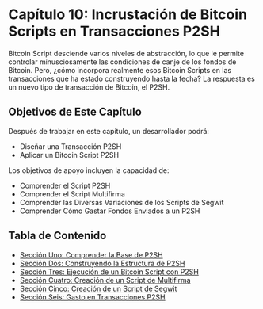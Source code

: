 # Capítulo 10: Incrustación de Bitcoin Scripts en Transacciones P2SH

Bitcoin Script desciende varios niveles de abstracción, lo que le permite controlar minusciosamente las condiciones de canje de los fondos de Bitcoin. Pero, ¿cómo incorpora realmente esos Bitcoin Scripts en las transacciones que ha estado construyendo hasta la fecha? La respuesta es un nuevo tipo de transacción de Bitcoin, el P2SH.

## Objetivos de Este Capítulo

Después de trabajar en este capítulo, un desarrollador podrá:

   * Diseñar una Transacción P2SH
   * Aplicar un Bitcoin Script P2SH
   
Los objetivos de apoyo incluyen la capacidad de:

   * Comprender el Script P2SH
   * Comprender el Script Multifirma
   * Comprender las Diversas Variaciones de los Scripts de Segwit
   * Comprender Cómo Gastar Fondos Enviados a un P2SH
   
## Tabla de Contenido

* [Sección Uno: Comprender la Base de P2SH](10_1_Entendiendo_la_Base_de_P2SH.md)
* [Sección Dos: Construyendo la Estructura de P2SH](10_2_Construyendo_la_Estructura_de_P2SH.md)  
* [Sección Tres: Ejecución de un Bitcoin Script con P2SH](10_3_Ejecutando_un_Script_Bitcoin_con_P2SH.md)
* [Sección Cuatro: Creación de un Script de Multifirma](10_4_Codificando_una_Multifirma.md)
* [Sección Cinco: Creación de un Script de Segwit](10_5_Codificando_un_Script_Segwit.md)
* [Sección Seis: Gasto en Transacciones P2SH](10_6_Gastando_una_Transaccion_P2SH.md)
